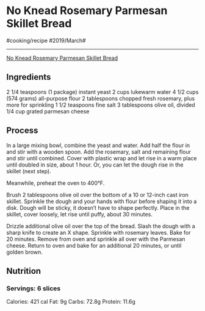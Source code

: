 # No Knead Rosemary Parmesan Skillet Bread
#cooking/recipe #2019/March#
- - - -
[No Knead Rosemary Parmesan Skillet Bread](https://www.handletheheat.com/no-knead-rosemary-parmesan-skillet-bread/)

## Ingredients
2 1/4 teaspoons (1 package) instant yeast
2 cups lukewarm water
4 1/2 cups (574 grams) all-purpose flour
2 tablespoons chopped fresh rosemary, plus more for sprinkling
1 1/2 teaspoons fine salt
3 tablespoons olive oil, divided
1/4 cup grated parmesan cheese

## Process
In a large mixing bowl, combine the yeast and water. Add half the flour in and stir with a wooden spoon. Add the rosemary, salt and remaining flour and stir until combined. Cover with plastic wrap and let rise in a warm place until doubled in size, about 1 hour. Or, you can let the dough rise in the skillet (next step).

Meanwhile, preheat the oven to 400°F.

Brush 2 tablespoons olive oil over the bottom of a 10 or 12-inch cast iron skillet. Sprinkle the dough and your hands with flour before shaping it into a disk. Dough will be sticky, it doesn’t have to shape perfectly. Place in the skillet, cover loosely, let rise until puffy, about 30 minutes.

Drizzle additional olive oil over the top of the bread. Slash the dough with a sharp knife to create an X shape. Sprinkle with rosemary leaves. Bake for 20 minutes. Remove from oven and sprinkle all over with the Parmesan cheese. Return to oven and bake for an additional 20 minutes, or until golden brown.

## Nutrition
### Servings: 6 slices
Calories: 421 cal
Fat: 9g
Carbs: 72.8g
Protein: 11.6g